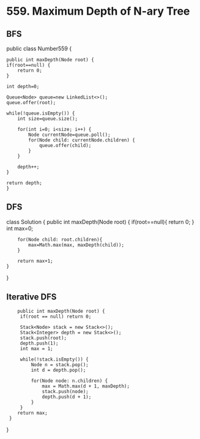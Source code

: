 # 559. Maximum Depth of N-ary Tree
## BFS
public class Number559 {

	public int maxDepth(Node root) {
	if(root==null) {
		return 0;
	}
	
	int depth=0;
	
	Queue<Node> queue=new LinkedList<>();
	queue.offer(root);
	
	while(!queue.isEmpty()) {
		int size=queue.size();
		
		for(int i=0; i<size; i++) {
			Node currentNode=queue.poll();
			for(Node child: currentNode.children) {
				queue.offer(child);
			}
		}
		
		depth++;
	}
	
	return depth;
	}
  
  ## DFS
  class Solution {
    public int maxDepth(Node root) {
        if(root==null){
            return 0;
        }
        int max=0;
        
        for(Node child: root.children){
            max=Math.max(max, maxDepth(child));
        }
        
        return max+1;
    }
}

## Iterative DFS

     	public int maxDepth(Node root) {
         if(root == null) return 0;
         
         Stack<Node> stack = new Stack<>();
         Stack<Integer> depth = new Stack<>();
         stack.push(root);
         depth.push(1);
         int max = 1;
        
         while(!stack.isEmpty()) {
             Node n = stack.pop();
             int d = depth.pop();
            
             for(Node node: n.children) {
                 max = Math.max(d + 1, maxDepth);
                 stack.push(node);
                 depth.push(d + 1);
             }
         }
        return max;
     }
 }

